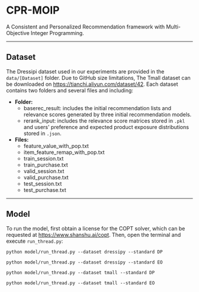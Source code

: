 # CPR-MOIP 
A Consistent and Personalized Recommendation framework with Multi-Objective Integer Programming.
___
## Dataset
The Dressipi dataset used in our experiments are provided in the `data/[Dataset]` folder. Due to GitHub size limitations, The Tmall dataset can be downloaded on https://tianchi.aliyun.com/dataset/42.
Each dataset contains two folders and several files and including:
- **Folder:**
  - baserec_result: includes the initial recommendation lists and relevance scores generated by three initial recommendation models.
  - rerank_input: includes the relevance score matrices stored in `.pkl` and users' preference and expected product exposure distributions stored in `.json`.
- **Files:**
  - feature_value_with_pop.txt
  - item_feature_remap_with_pop.txt
  - train_session.txt
  - train_purchase.txt
  - valid_session.txt
  - valid_purchase.txt
  - test_session.txt
  - test_purchase.txt
___
## Model
To run the model, first obtain a license for the COPT solver, which can be requested at https://www.shanshu.ai/copt. Then, open the terminal and execute `run_thread.py`:
```
python model/run_thread.py --dataset dressipy --standard DP
```
```
python model/run_thread.py --dataset dressipy --standard EO
```
```
python model/run_thread.py --dataset tmall --standard DP
```
```
python model/run_thread.py --dataset tmall --standard EO
```
